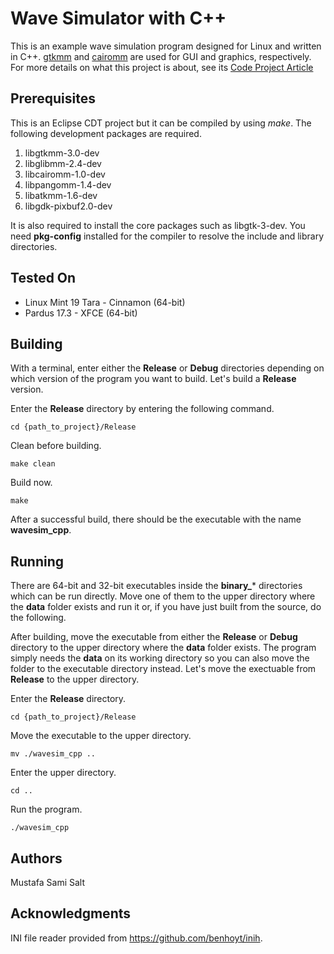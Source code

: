 # Wave Simulator with C++
This is an example wave simulation program designed for Linux and written in C++. [gtkmm](https://www.gtkmm.org/) and [cairomm](https://www.cairographics.org/cairomm/) are used for GUI and graphics, respectively. For more details on what this project is about, see its [Code Project Article](https://www.codeproject.com/Articles/1259631/Wave-Simulator-with-Cplusplus)
## Prerequisites
This is an Eclipse CDT project but it can be compiled by using _make_. The following development packages are required.
1. libgtkmm-3.0-dev
3. libglibmm-2.4-dev
4. libcairomm-1.0-dev
5. libpangomm-1.4-dev
6. libatkmm-1.6-dev
7. libgdk-pixbuf2.0-dev

It is also required to install the core packages such as libgtk-3-dev. You need **pkg-config** installed for the compiler to resolve the include and library directories.
## Tested On
- Linux Mint 19 Tara - Cinnamon (64-bit)
- Pardus 17.3 - XFCE (64-bit)
## Building
With a terminal, enter either the **Release** or **Debug** directories depending on which version of the program you want to build. Let's build a **Release** version.

Enter the **Release** directory by entering the following command.

```cd {path_to_project}/Release```

Clean before building.

```make clean```

Build now.

```make```

After a successful build, there should be the executable with the name **wavesim_cpp**.
## Running
There are 64-bit and 32-bit executables inside the **binary_*** directories which can be run directly. Move one of them to the upper directory where the **data** folder exists and run it or, if you have just built from the source, do the following.

After building, move the executable from either the **Release** or **Debug** directory to the upper directory where the **data** folder exists. The program simply needs the **data** on its working directory so you can also move the folder to the executable directory instead. Let's move the exectuable from **Release** to the upper directory.

Enter the **Release** directory.

```cd {path_to_project}/Release```

Move the executable to the upper directory.

```mv ./wavesim_cpp ..```

Enter the upper directory.

```cd ..```

Run the program.

```./wavesim_cpp```
## Authors
Mustafa Sami Salt
## Acknowledgments
INI file reader provided from https://github.com/benhoyt/inih.
